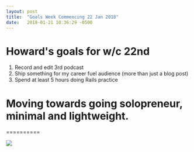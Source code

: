 ```yaml
---
layout: post
title:  "Goals Week Commencing 22 Jan 2018"
date:   2018-01-21 10:36:29 -0500
---
```


# Howard's goals for w/c 22nd #

1. Record and edit 3rd podcast
2. Ship something for my career fuel audience (more than just a blog post)
3. Spend at least 5 hours doing Rails practice


# Moving towards going solopreneur, minimal and lightweight.
==========

![](https://media.giphy.com/media/7nFmRxSw6AmyI/giphy.gif)
